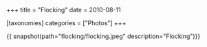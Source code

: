 +++
title = "Flocking"
date = 2010-08-11

[taxonomies]
categories = ["Photos"]
+++

{{ snapshot(path="flocking/flocking.jpeg" description="Flocking")}}
